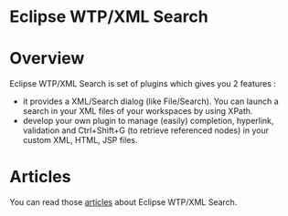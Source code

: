 Eclipse WTP/XML Search
======================

# Overview

 Eclipse WTP/XML Search is set of plugins which gives you 2 features : 
 
 * it provides a XML/Search dialog (like File/Search). You can launch a search in your XML files of your workspaces by using XPath.
 * develop your own plugin to manage (easily) completion, hyperlink, validation and Ctrl+Shift+G (to retrieve referenced nodes) in your 
  custom XML, HTML, JSP files.
 
# Articles
 
 You can read those [articles](http://angelozerr.wordpress.com/about/eclipse-wtp-xml-search/) about Eclipse WTP/XML Search.
